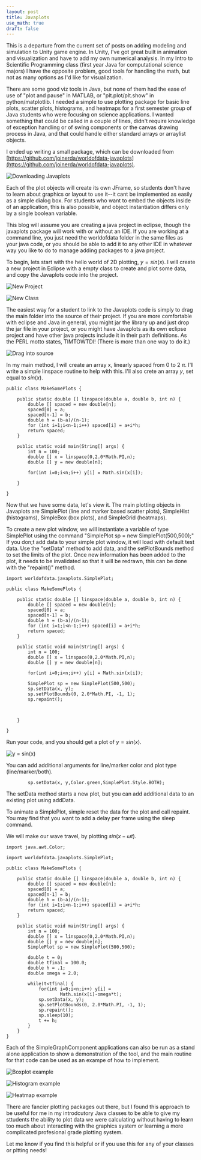 ```yaml
---
layout: post
title: Javaplots
use_math: true
draft: false
---
```


This is a departure from the current set of posts on adding modeling and simulation to Unity game engine.
In Unity, I've got great built in animation and visualization and have to add my own numerical analysis.
In my Intro to Scientific Programming class (first year Java for computational science majors) I have
the opposite problem, good tools for handling the math, but not as many options as I'd like for visualization.

There are some good viz tools in Java, but none of them had the ease of use of "plot and pause" in MATLAB,
or "plt.plot/plt.show" in python/matplotlib. I needed a simple to use plotting package for basic line plots, 
scatter plots, histograms, and heatmaps for a first semester group of Java students who were focusing on
science applications. I wanted something that could be called in a couple of lines, didn't require knowledge
of exception handling or of swing components or the canvas drawing process in Java, and that could handle
either standard arrays or arraylist objects.

I ended up writing a small package, which can be downloaded from
[https://github.com/joinerda/worldofdata-javaplots](https://github.com/joinerda/worldofdata-javaplots).

![Downloading Javaplots](/images/blog_2018_12_05/figure3.png)


Each of the plot objects will create its own JFrame, so students don't have to learn about graphics or layout
to use it--it cant be implemented as easily as a simple dialog box.
For students who want to embed the objects inside of an application, this is also possible, and object
instantiation differs only by a single boolean variable.

This blog will assume you are creating a java project in eclipse, though the javaplots package will work
with or without an IDE. If you are working at a command line, you just need the worldofdata folder in the same files
as your java code, or you should be able to add it to any other IDE in whatever way you like to do to manage adding
packages to a java project. 

To begin, lets start with the hello world of 2D plotting, $y=sin(x)$. I will create a new project in Eclipse with a
empty class to create and plot some data, and copy the Javaplots code into the project.


![New Project](/images/blog_2018_12_05/figure1.png)

![New Class](/images/blog_2018_12_05/figure2.png)

The easiest way for a student to link to the Javaplots code is simply to drag the main folder into the source of their project.
If you are more comfortable with eclipse and Java in general, you might jar the library up and just drop the jar file in your
project, or you might have Javaplots as its own eclipse project and have other java projects include it in their path definitions.
As the PERL motto states, TIMTOWTDI! (There is more than one way to do it.)

![Drag into source](/images/blog_2018_12_05/figure4.png)


In my main method, I will create an array x, linearly spaced from 0 to 2 $\pi$. I'll write a simple linspace routine to help with this.
I'll also crete an array $y$, set equal to $sin(x)$.

```
public class MakeSomePlots {
	
	public static double [] linspace(double a, double b, int n) {
		double [] spaced = new double[n];
		spaced[0] = a;
		spaced[n-1] = b;
		double h = (b-a)/(n-1);
		for (int i=1;i<n-1;i++) spaced[i] = a+i*h;
		return spaced;
	}

	public static void main(String[] args) {
		int n = 100;
		double [] x = linspace(0,2.0*Math.PI,n);
		double [] y = new double[n];
		
		for(int i=0;i<n;i++) y[i] = Math.sin(x[i]);

	}

}
```

Now that we have some data, let's view it. The main plotting objects in Javaplots are SimplePlot (line and marker based scatter
plots), SimpleHist (histograms), SimpleBox (box plots), and SimpleGrid (heatmaps).

To create a new plot window, we will instantiate a variable of type SimplePlot using the command "SimplePlot sp = new SimplePlot(500,500);" If you don;t add data to your simple plot window, it will load with default test data. Use the
"setData" method to add data, and the setPlotBounds method to set the limits of the plot. Once new information has been
added to the plot, it needs to be invalidated so that it will be redrawn, this can be done with the "repaint()" method.

```
import worldofdata.javaplots.SimplePlot;

public class MakeSomePlots {
	
	public static double [] linspace(double a, double b, int n) {
		double [] spaced = new double[n];
		spaced[0] = a;
		spaced[n-1] = b;
		double h = (b-a)/(n-1);
		for (int i=1;i<n-1;i++) spaced[i] = a+i*h;
		return spaced;
	}

	public static void main(String[] args) {
		int n = 100;
		double [] x = linspace(0,2.0*Math.PI,n);
		double [] y = new double[n];
		
		for(int i=0;i<n;i++) y[i] = Math.sin(x[i]);
		
		SimplePlot sp = new SimplePlot(500,500);
		sp.setData(x, y);
		sp.setPlotBounds(0, 2.0*Math.PI, -1, 1);
		sp.repaint();
		
		

	}

}
```

Run your code, and you should get a plot of $y=sin(x)$.

![y = sin(x)](/images/blog_2018_12_05/figure5.png)


You can add additional arguments for line/marker color and plot type (line/marker/both).

```
		sp.setData(x, y,Color.green,SimplePlot.Style.BOTH);
```

The setData method starts a new plot, but you can add additional data to an existing plot using addData.

To animate a SimplePlot, simple reset the data for the plot and call repaint. You may find that you want to add a delay per frame using the sleep command.

We will make our wave travel, by plotting $sin(x-\omega t)$. 

```
import java.awt.Color;

import worldofdata.javaplots.SimplePlot;

public class MakeSomePlots {
	
	public static double [] linspace(double a, double b, int n) {
		double [] spaced = new double[n];
		spaced[0] = a;
		spaced[n-1] = b;
		double h = (b-a)/(n-1);
		for (int i=1;i<n-1;i++) spaced[i] = a+i*h;
		return spaced;
	}

	public static void main(String[] args) {
		int n = 100;
		double [] x = linspace(0,2.0*Math.PI,n);
		double [] y = new double[n];
		SimplePlot sp = new SimplePlot(500,500);

		double t = 0;
		double tfinal = 100.0;
		double h = .1;
		double omega = 2.0;
		
		while(t<tfinal) {
			for(int i=0;i<n;i++) y[i] = 
					Math.sin(x[i]-omega*t);
			sp.setData(x, y);
			sp.setPlotBounds(0, 2.0*Math.PI, -1, 1);
			sp.repaint();
			sp.sleep(10);
			t += h;
		}
	}
}
```

Each of the SimpleGraphComponent applications can also be run as a stand alone application to show a
demonstration of the tool, and the main routine for that code can be used as an exampe of how to implement.

![Boxplot example](/images/blog_2018_12_05/figure6.png)

![Histogram example](/images/blog_2018_12_05/figure7.png)

![Heatmap example](/images/blog_2018_12_05/figure8.png)

There are fancier plotting packages out there, but I found this approach to be useful for me in my introdcutory Java classes
to be able to give my sttudents the ability to plot data we were calculating without having to learn too much about
interacting with the graphics system or learning a more complicated profesional grade plotting system.

Let me know if you find this helpful or if you use this for any of your classes or pltting needs!



